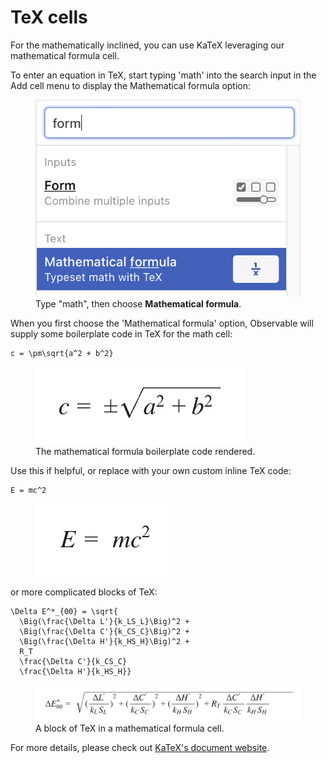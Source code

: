 # TeX cells

For the mathematically inclined, you can use KaTeX leveraging our mathematical formula cell.

To enter an equation in TeX, start typing 'math' into the search input in the Add cell menu to display the Mathematical formula option:

<figure>
  <img
    class="screenshot"
    src="./assets/mathFormula.png" alt="A screenshot of the word 'math' typed into the search bar of an Add cell menu. The search results include the Mathematical formula option."
  />
  <figcaption>Type "math", then choose <b>Mathematical formula</b>.</figcaption>
</figure>

When you first choose the 'Mathematical formula' option, Observable will supply some boilerplate code in TeX for the math cell:

```
c = \pm\sqrt{a^2 + b^2}
```

<figure>
  <img
    class="screenshot"
    src="./assets/boilerPlateMath.png" alt="An open mathematical formula cell with code for the forumla c equals the square root of a squared plus b squared in the code section of the cell and the rendered formula above in the presentation part of the cell."
  />
  <figcaption>The mathematical formula boilerplate code rendered.</figcaption>
</figure>


Use this if helpful, or replace with your own custom inline TeX code:

```
E = mc^2
```

<figure>
  <img
    class="screenshot"
    src="./assets/eMc2.png" alt="An open mathematical formula cell with code for the formula e equals m c squared in code in the code section of the cell with the rendered scientific formula above in the presentation part of the cell."
  />
  <figcaption></figcaption>
</figure>

or more complicated blocks of TeX:

```
\Delta E^*_{00} = \sqrt{
  \Big(\frac{\Delta L'}{k_LS_L}\Big)^2 +
  \Big(\frac{\Delta C'}{k_CS_C}\Big)^2 +
  \Big(\frac{\Delta H'}{k_HS_H}\Big)^2 +
  R_T
  \frac{\Delta C'}{k_CS_C}
  \frac{\Delta H'}{k_HS_H}}
```

<figure>
  <img
    class="screenshot"
    src="./assets/longForm.png" alt="An open mathematical formula cell with a lot of TeX code in the code section and a very complicated resulting rendered formula in the presentation section."
  />
  <figcaption>A block of TeX in a mathematical formula cell.</figcaption>
</figure>

For more details, please check out [KaTeX's document website](https://katex.org/).

